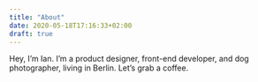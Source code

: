 ```yaml
---
title: "About"
date: 2020-05-18T17:16:33+02:00
draft: true
---
```


Hey, I’m Ian.
I’m a product designer, front-end developer, and dog photographer, living in Berlin.
Let’s grab a coffee.
